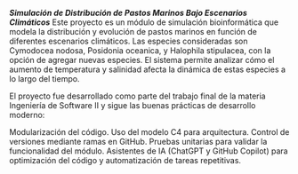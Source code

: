 ***Simulación de Distribución de Pastos Marinos Bajo Escenarios Climáticos***
Este proyecto es un módulo de simulación bioinformática que modela la distribución y evolución de pastos marinos en función de diferentes escenarios climáticos. Las especies consideradas son Cymodocea nodosa, Posidonia oceanica, y Halophila stipulacea, con la opción de agregar nuevas especies. El sistema permite analizar cómo el aumento de temperatura y salinidad afecta la dinámica de estas especies a lo largo del tiempo.

El proyecto fue desarrollado como parte del trabajo final de la materia Ingeniería de Software II y sigue las buenas prácticas de desarrollo moderno:

Modularización del código.
Uso del modelo C4 para arquitectura.
Control de versiones mediante ramas en GitHub.
Pruebas unitarias para validar la funcionalidad del módulo.
Asistentes de IA (ChatGPT y GitHub Copilot) para optimización del código y automatización de tareas repetitivas.

